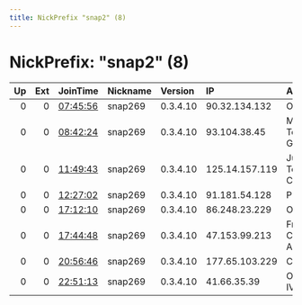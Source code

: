 ```yaml
---
title: NickPrefix "snap2" (8)
---
```


# NickPrefix: "snap2" (8)

|   Up |   Ext | JoinTime                                                                                            | Nickname   | Version   | IP             | AS                                       | CC   |   ORp |   Dirp | OS    | Contact   |   eFamMembers |
|-----:|------:|:----------------------------------------------------------------------------------------------------|:-----------|:----------|:---------------|:-----------------------------------------|:-----|------:|-------:|:------|:----------|--------------:|
|    0 |     0 | [07:45:56](https://metrics.torproject.org/rs.html#details/165A10746062E03E11C8C3D2B95F55C3C5272BFA) | snap269    | 0.3.4.10  | 90.32.134.132  | Orange                                   | fr   | 42833 |      0 | Linux | None      |             1 |
|    0 |     0 | [08:42:24](https://metrics.torproject.org/rs.html#details/3A8B136449392E62FEACCA435E4196A8CF907B2C) | snap269    | 0.3.4.10  | 93.104.38.45   | M-net Telekommunikations GmbH            | de   | 43429 |      0 | Linux | None      |             1 |
|    0 |     0 | [11:49:43](https://metrics.torproject.org/rs.html#details/B9F920F104C464F3C0988C873824EC073FFF906D) | snap269    | 0.3.4.10  | 125.14.157.119 | Jupiter Telecommunication Co. Ltd        | jp   | 39907 |      0 | Linux | None      |             1 |
|    0 |     0 | [12:27:02](https://metrics.torproject.org/rs.html#details/C1AB1B2B18B8B203AD625F15A3FBCAB4E919AEED) | snap269    | 0.3.4.10  | 91.181.54.128  | Proximus NV                              | be   | 39995 |      0 | Linux | None      |             1 |
|    0 |     0 | [17:12:10](https://metrics.torproject.org/rs.html#details/29970946961232860FA5BD0AAFEFB9B9B2E7637B) | snap269    | 0.3.4.10  | 86.248.23.229  | Orange                                   | fr   | 40037 |      0 | Linux | None      |             1 |
|    0 |     0 | [17:44:48](https://metrics.torproject.org/rs.html#details/723E55A67A51C4D4E54B685C13495F13097D9289) | snap269    | 0.3.4.10  | 47.153.99.213  | Frontier Communications of America, Inc. | us   | 36900 |      0 | Linux | None      |             1 |
|    0 |     0 | [20:56:46](https://metrics.torproject.org/rs.html#details/465244A7449209C6534898E7D8C7EB1A55B84478) | snap269    | 0.3.4.10  | 177.65.103.229 | CLARO S.A.                               | br   | 45023 |      0 | Linux | None      |             1 |
|    0 |     0 | [22:51:13](https://metrics.torproject.org/rs.html#details/E632BC303C56656361CBC793551E8F914A93E644) | snap269    | 0.3.4.10  | 41.66.35.39    | ORANGE-COTE-IVOIRE                       | ci   | 33845 |      0 | Linux | None      |             1 |
